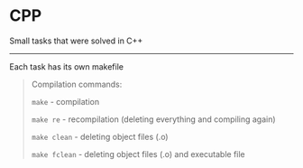 # CPP
Small tasks that were solved in C++
***
Each task has its own makefile

> Compilation commands:
>
> `make` - compilation
>
> `make re` - recompilation (deleting everything and compiling again)
>
> `make clean` - deleting object files (.o)
>
> `make fclean` - deleting object files (.o) and executable file

